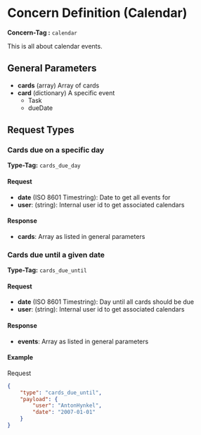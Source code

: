# Concern Definition (Calendar)

**Concern-Tag :** `calendar`

This is all about calendar events.

## General Parameters

* **cards** (array) Array of cards
* **card** (dictionary) A specific event
    - Task
    - dueDate

## Request Types

### Cards due on a specific day

**Type-Tag:** `cards_due_day`

#### Request

- **date** (ISO 8601 Timestring): Date to get all events for
- **user**: (string): Internal user id to get associated calendars

#### Response

- **cards**: Array as listed in general parameters


### Cards due until a given date

**Type-Tag:** `cards_due_until`

#### Request

- **date** (ISO 8601 Timestring): Day until all cards should be due
- **user**: (string): Internal user id to get associated calendars

#### Response

- **events**: Array as listed in general parameters

#### Example

Request

```json
{
    "type": "cards_due_until",
    "payload": {
        "user": "AntonHynkel",
        "date": "2007-01-01"
    }
}
```
